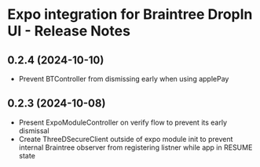 # Expo integration for Braintree DropIn UI - Release Notes

## 0.2.4 (2024-10-10)

- Prevent BTController from dismissing early when using applePay

## 0.2.3 (2024-10-08)

- Present ExpoModuleController on verify flow to prevent its early dismissal
- Create ThreeDSecureClient outside of expo module init to prevent internal Braintree observer from registering listner while app in RESUME state
